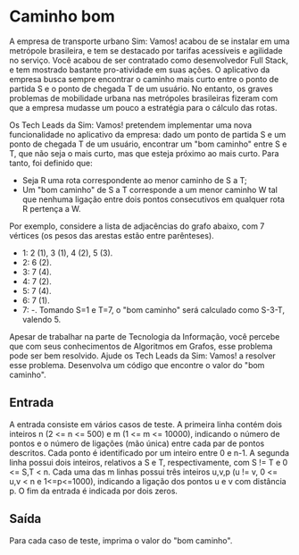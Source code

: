 # Caminho bom

A empresa de transporte urbano Sim: Vamos! acabou de se instalar em uma metrópole brasileira, e tem se destacado por tarifas acessíveis e agilidade no serviço. Você acabou de ser contratado como desenvolvedor Full Stack, e tem mostrado bastante pro-atividade em suas ações. O aplicativo da empresa busca sempre encontrar o caminho mais curto entre o ponto de partida S e o ponto de chegada T de um usuário. No entanto, os graves problemas de mobilidade urbana nas metrópoles brasileiras fizeram com que a empresa mudasse um pouco a estratégia para o cálculo das rotas.

Os Tech Leads da Sim: Vamos! pretendem implementar uma nova funcionalidade no aplicativo da empresa: dado um ponto de partida S e um ponto de chegada T de um usuário, encontrar um "bom caminho" entre S e T, que não seja o mais curto, mas que esteja próximo ao mais curto. Para tanto, foi definido que:

- Seja R uma rota correspondente ao menor caminho de S a T;
- Um "bom caminho" de S a T corresponde a um menor caminho W tal que nenhuma ligação entre dois pontos consecutivos em qualquer rota R pertença a W.

Por exemplo, considere a lista de adjacências do grafo abaixo, com 7 vértices (os pesos das arestas estão entre parênteses).

- 1: 2 (1), 3 (1), 4 (2), 5 (3).
- 2: 6 (2).
- 3: 7 (4).
- 4: 7 (2).
- 5: 7 (4).
- 6: 7 (1).
- 7: -.
Tomando S=1 e T=7, o "bom caminho" será calculado como S-3-T, valendo 5.

Apesar de trabalhar na parte de Tecnologia da Informação, você percebe que com seus conhecimentos de Algoritmos em Grafos, esse problema pode ser bem resolvido. Ajude os Tech Leads da Sim: Vamos! a resolver esse problema. Desenvolva um código que encontre o valor do "bom caminho".

## Entrada

A entrada consiste em vários casos de teste. A primeira linha contém dois inteiros n (2 <= n <= 500) e m (1 <= m <= 10000), indicando o número de pontos e o número de ligações (mão única) entre cada par de pontos descritos. Cada ponto é identificado por um inteiro entre 0 e n-1. A segunda linha possui dois inteiros, relativos a S e T, respectivamente, com S != T e 0 <= S,T < n. Cada uma das m linhas possui três inteiros u,v,p (u != v, 0 <= u,v < n e 1<=p<=1000), indicando a ligação dos pontos u e v com distância p. O fim da entrada é indicada por dois zeros.

## Saída

Para cada caso de teste, imprima o valor do "bom caminho".
